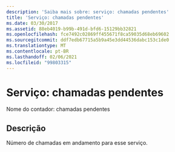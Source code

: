 ```yaml
---
description: 'Saiba mais sobre: serviço: chamadas pendentes'
title: 'Serviço: chamadas pendentes'
ms.date: 03/30/2017
ms.assetid: 88eb4019-b99b-491d-bfd6-15129bb32821
ms.openlocfilehash: fce7492c02869ff455671f8ca59035d68eb69602
ms.sourcegitcommit: ddf7edb67715a5b9a45e3dd44536dabc153c1de0
ms.translationtype: MT
ms.contentlocale: pt-BR
ms.lasthandoff: 02/06/2021
ms.locfileid: "99803315"
---
```

# <a name="service-calls-outstanding"></a>Serviço: chamadas pendentes

Nome do contador: chamadas pendentes  
  
## <a name="description"></a>Descrição  

 Número de chamadas em andamento para esse serviço.
